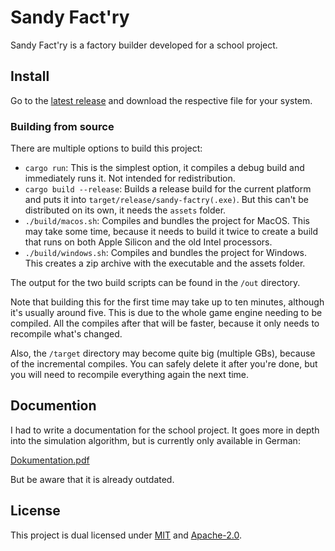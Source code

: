 # Sandy Fact'ry

Sandy Fact'ry is a factory builder developed for a school project.

## Install

Go to the [latest release](https://github.com/TheBlckbird/sandy-factry/releases/latest) and download the respective file for your system.

### Building from source

There are multiple options to build this project:

-   `cargo run`: This is the simplest option, it compiles a debug build and immediately runs it. Not intended for redistribution.
-   `cargo build --release`: Builds a release build for the current platform and puts it into `target/release/sandy-factry(.exe)`. But this can't be distributed on its own, it needs the `assets` folder.
-   `./build/macos.sh`: Compiles and bundles the project for MacOS. This may take some time, because it needs to build it twice to create a build that runs on both Apple Silicon and the old Intel processors.
-   `./build/windows.sh`: Compiles and bundles the project for Windows. This creates a zip archive with the executable and the assets folder.

The output for the two build scripts can be found in the `/out` directory.

Note that building this for the first time may take up to ten minutes, although it's usually around five. This is due to the whole game engine needing to be compiled. All the compiles after that will be faster, because it only needs to recompile what's changed.

Also, the `/target` directory may become quite big (multiple GBs), because of the incremental compiles. You can safely delete it after you're done, but you will need to recompile everything again the next time.

## Documention

I had to write a documentation for the school project. It goes more in depth into the simulation algorithm, but is currently only available in German:

[Dokumentation.pdf](https://github.com/user-attachments/files/20745087/Dokumentation.pdf)

But be aware that it is already outdated.

## License

This project is dual licensed under [MIT](/LICENSE-MIT) and [Apache-2.0](/LICENSE-APACHE).
